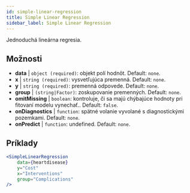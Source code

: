 ```yaml
---
id: simple-linear-regression
title: Simple Linear Regression
sidebar_label: Simple Linear Regression
---
```


Jednoduchá lineárna regresia.

## Možnosti

* __data__ | `object (required)`: objekt polí hodnôt. Default: `none`.
* __x__ | `string (required)`: vysvetľujúca premenná. Default: `none`.
* __y__ | `string (required)`: premenná odpovede. Default: `none`.
* __group__ | `(string|Factor)`: zoskupovanie premenných. Default: `none`.
* __omitMissing__ | `boolean`: kontroluje, či sa majú chýbajúce hodnoty pri fitovaní modelu vynechať.. Default: `false`.
* __onDiagnostics__ | `function`: spätné volanie vyvolané s diagnostickými pozemkami. Default: `none`.
* __onPredict__ | `function`: undefined. Default: `none`.


## Príklady

```jsx live
<SimpleLinearRegression 
    data={heartdisease} 
    y="Cost"
    x="Interventions"
    group="Complications"
/>
```

